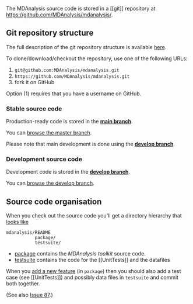 The MDAnalysis source code is stored in a [[git]] repository at https://github.com/MDAnalysis/mdanalysis/.

## Git repository structure ##
The full description of the git repository structure is available [here](RepositoryStructure).

To clone/download/checkout the repository, use one of the following URLs:

1. `git@github.com:MDAnalysis/mdanalysis.git`
2. `https://github.com/MDAnalysis/mdanalysis.git`
3. fork it on GitHub

Option (1) requires that you have a username on GitHub.

### Stable source code ###
Production-ready code is stored in the **[main branch](RepositoryStructure#The_main_branch)**.

You can [browse the master branch](https://github.com/MDAnalysis/mdanalysis).

Please note that main development is done using the **[develop branch](RepositoryStructure#The_develop_branch)**.

### Development source code ###
Development code is stored in the **[develop branch](RepositoryStructure#The_develop_branch)**.

You can [browse the develop branch](https://github.com/MDAnalysis/mdanalysis/tree/develop).

## Source code organisation ##
When you check out the source code you'll get a directory hierarchy that [looks like](https://github.com/MDAnalysis/mdanalysis/tree/develop)
```
mdanalysis/README
           package/
           testsuite/
```
  * [package](https://github.com/MDAnalysis/mdanalysis/tree/develop/package) contains the _MDAnalysis toolkit_ source code.
  * [testsuite](https://github.com/MDAnalysis/mdanalysis/tree/develop/testsuite) contains the code for the [[UnitTests]] and the datafiles

When you [add a new feature](ContributingCode) (in `package`) then you should also add a test case (see [[UnitTests]]) and possibly data files in `testsuite` and commit both together.

(See also [Issue 87](https://github.com/MDAnalysis/mdanalysis/issues/87).)
